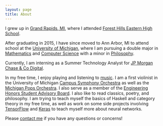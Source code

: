 ```yaml
---
layout: page
title: About
---
```


I grew up in [Grand Rapids, MI](http://www.google.com/maps/place/Grand+Rapids,+MI/), where I attended [Forest Hills Eastern High School](https://www.fhps.net/high-schools/eastern/). 

After graduating in 2015, I have since moved to Ann Arbor, MI to attend school at the [University of Michigan](https://www.umich.edu/), where I am pursuing a double major in [Mathematics](https://lsa.umich.edu/math/undergraduates/major-and-minor-programs/honors-mathematics.html) and [Computer Science](https://eecs.umich.edu/eecs/undergraduate/computer-science/) with a minor in [Philosophy](https://lsa.umich.edu/philosophy/undergraduates.html).

Currently, I am interning as a Summer Technology Analyst for [JP Morgan Chase & Co Digital](https://www.jpmorganchase.com/).

In my free time, I enjoy playing and listening to [music]({{site.url}}/music). I am a first violinist in the University of Michigan [Campus Symphony Orchestra](https://sites.google.com/a/umich.edu/campus-orchestras/home) as well as the [Michigan Pops Orchestra](http://uac.umich.edu/mpo/). I also serve as a member of the [Engineering Honors Student Advisory Board](https://honors.engin.umich.edu/about/honors-student-advisory-board/). I also like to read classics, poetry, and philosophy. I am trying to teach myself the basics of Haskell and category theory in my free time, as well as work on some side projects involving [TensorFlow](https://www.tensorflow.org/) and [Keras](https://keras.io/) to teach myself more about neural networks.

Please [contact me](http://jonathoma.github.io/contact) if you have any questions or concerns!


